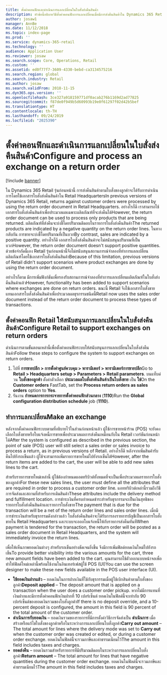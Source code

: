 ```yaml
---
title: ตั้งค่าคอนฟิกและดำเนินการแลกเปลี่ยนในใบสั่งส่งคืนสินค้า
description: หัวข้อนี้อธิบายวิธีตั้งค่าคอนฟิกการแลกเปลี่ยนเมื่อมีการส่งคืนสินค้าใน Dynamics 365 Retail
author: josaw1
manager: AnnBe
ms.date: 11/12/2018
ms.topic: index-page
ms.prod: ''
ms.service: dynamics-365-retail
ms.technology: ''
audience: Application User
ms.reviewer: josaw
ms.search.scope: Core, Operations, Retail
ms.custom: ''
ms.assetid: ed0f77f7-3609-4330-bebd-ca3134575216
ms.search.region: global
ms.search.industry: Retail
ms.author: josaw
ms.search.validFrom: 2018-11-15
ms.dyn365.ops.version: ''
ms.openlocfilehash: 3ce327a918159771df0acab276b1169d2ad77825
ms.sourcegitcommit: f87de0f949b5d60993b19e0f61297f02d42b5bef
ms.translationtype: HT
ms.contentlocale: th-TH
ms.lasthandoff: 09/24/2019
ms.locfileid: "2025390"
---
```

# <a name="configure-and-process-an-exchange-on-a-return-order"></a><span data-ttu-id="e9db8-103">ตั้งค่าคอนฟิกและดำเนินการแลกเปลี่ยนในใบสั่งส่งคืนสินค้า</span><span class="sxs-lookup"><span data-stu-id="e9db8-103">Configure and process an exchange on a return order</span></span>

[!include [banner](includes/banner.md)]

<span data-ttu-id="e9db8-104">ใน Dynamics 365 Retail รุ่นก่อนหน้านี้ การส่งคืนสินค้าตามใบสั่งของลูกค้าจะได้รับการดำเนินการโดยใช้เอกสารใบสั่งส่งคืนสินค้าใน Retail Headquarters</span><span class="sxs-lookup"><span data-stu-id="e9db8-104">In previous versions of Dynamics 365 Retail, returns against customer orders were processed by using the return order document in Retail Headquarters.</span></span> <span data-ttu-id="e9db8-105">อย่างไรก็ดี เราสามารถใช้เอกสารใบสั่งส่งคืนสินค้าเพื่อประมวลผลเฉพาะผลิตภัณฑ์ที่จะส่งคืนได้</span><span class="sxs-lookup"><span data-stu-id="e9db8-105">However, the return order document can be used to process only products that are being returned.</span></span> <span data-ttu-id="e9db8-106">ผลิตภัณฑ์ที่ส่งคืนจะบ่งชี้โดยปริมาณติดลบในรายการใบสั่งส่งคืนสินค้า</span><span class="sxs-lookup"><span data-stu-id="e9db8-106">The returned products are indicated by a negative quantity on the return order lines.</span></span> <span data-ttu-id="e9db8-107">ในทางกลับกัน การขายจะบ่งชี้โดยปริมาณที่เป็นบวก</span><span class="sxs-lookup"><span data-stu-id="e9db8-107">By contrast, sales are indicated by a positive quantity.</span></span> <span data-ttu-id="e9db8-108">อย่างไรก็ดี เอกสารใบสั่งส่งคืนสินค้าจะไม่สนับสนุนปริมาณที่เป็นบวก</span><span class="sxs-lookup"><span data-stu-id="e9db8-108">However, the return order document doesn't support positive quantities.</span></span> <span data-ttu-id="e9db8-109">ด้วยข้อจำกัดนี้เอง Retail รุ่นก่อนหน้านี้จึงไม่สนับสนุนสถานการณ์จำลองที่ทำการแลกเปลี่ยนผลิตภัณฑ์โดยใช้เอกสารใบสั่งส่งคืนสินค้า</span><span class="sxs-lookup"><span data-stu-id="e9db8-109">Because of this limitation, previous versions of Retail didn't support scenarios where product exchanges are done by using the return order document.</span></span>

<span data-ttu-id="e9db8-110">อย่างไรก็ตาม มีการเพิ่มฟังก์ชันเพื่อรองรับสถานการณ์จำลองที่ทำการแลกเปลี่ยนผลิตภัณฑ์ในใบสั่งส่งคืนสินค้าแล้ว</span><span class="sxs-lookup"><span data-stu-id="e9db8-110">However, functionality has been added to support scenarios where exchanges are done on return orders.</span></span> <span data-ttu-id="e9db8-111">ขณะนี้ Retail จึงใช้เอกสารใบสั่งขายแทนเอกสารใบสั่งส่งคืนสินค้าเพื่อประมวลผลธุรกรรมชนิดนี้</span><span class="sxs-lookup"><span data-stu-id="e9db8-111">Retail now uses the sales order document instead of the return order document to process these types of transactions.</span></span>

## <a name="configure-retail-to-support-exchanges-on-return-orders"></a><span data-ttu-id="e9db8-112">ตั้งค่าคอนฟิก Retail ให้สนับสนุนการแลกเปลี่ยนในใบสั่งส่งคืนสินค้า</span><span class="sxs-lookup"><span data-stu-id="e9db8-112">Configure Retail to support exchanges on return orders</span></span>

<span data-ttu-id="e9db8-113">ดำเนินการตามขั้นตอนเหล่านี้เพื่อตั้งค่าคอนฟิกระบบให้สนับสนุนการแลกเปลี่ยนในใบสั่งส่งคืนสินค้า</span><span class="sxs-lookup"><span data-stu-id="e9db8-113">Follow these steps to configure the system to support exchanges on return orders.</span></span>

1. <span data-ttu-id="e9db8-114">ไปที่ **การขายปลีก \> การตั้งค่าศูนย์ควบคุม \> พารามิเตอร์ \> พารามิเตอร์การขายปลีก**</span><span class="sxs-lookup"><span data-stu-id="e9db8-114">Go to **Retail \> Headquarters setup \> Parameters \> Retail parameters**.</span></span> <span data-ttu-id="e9db8-115">บนแท็บด่วน **ใบสั่งของลูกค้า** ตั้งค่าตัวเลือก **ประมวลผลใบสั่งส่งคืนสินค้าเป็นใบสั่งขาย** เป็น **ใช่**</span><span class="sxs-lookup"><span data-stu-id="e9db8-115">On the **Customer orders** FastTab, set the **Process return orders as sales orders** option to **Yes**.</span></span>
2. <span data-ttu-id="e9db8-116">รันงาน **กำหนดการการกระจายการตั้งค่าคอนฟิกส่วนกลาง** (**1110**)</span><span class="sxs-lookup"><span data-stu-id="e9db8-116">Run the **Global configuration distribution schedule** job (**1110**).</span></span>

## <a name="make-an-exchange"></a><span data-ttu-id="e9db8-117">ทำการแลกเปลี่ยน</span><span class="sxs-lookup"><span data-stu-id="e9db8-117">Make an exchange</span></span>

<span data-ttu-id="e9db8-118">หลังจากตั้งค่าคอนฟิกระบบตามที่อธิบายไว้ในส่วนก่อนหน้าแล้ว ผู้ใช้การขายหน้าร้าน (POS) จะยังคงเลือกใบสั่งขายหรือใบแจ้งหนี้การขายเพื่อประมวลผลการส่งคืนเหมือนกับใน Retail เวอร์ชันก่อนหน้าได้</span><span class="sxs-lookup"><span data-stu-id="e9db8-118">After the system is configured as described in the previous section, the point of sale (POS) user will still select a sales order or sales invoice to process a return, as in previous versions of Retail.</span></span> <span data-ttu-id="e9db8-119">อย่างไรก็ดี หลังจากเพิ่มสินค้ารับคืนไปยังรถเข็นแล้ว ผู้ใช้จะสามารถเพิ่มรายการขายใหม่ไปยังรถเข็นได้</span><span class="sxs-lookup"><span data-stu-id="e9db8-119">However, after the return items are added to the cart, the user will be able to add new sales lines to the cart.</span></span>

<span data-ttu-id="e9db8-120">สำหรับรายการขายใหม่เหล่านี้ ผู้ใช้ต้องกำหนดแอตทริบิวต์ทั้งหมดที่จะเป็นเพื่อประมวลผลรายการใบสั่งของลูกค้า</span><span class="sxs-lookup"><span data-stu-id="e9db8-120">For these new sales lines, the user must define all the attributes that are required in order to process a customer order line.</span></span> <span data-ttu-id="e9db8-121">แอททริบิวต์เหล่านี้รวมถึงวิธีการจัดส่งและสถานที่สำหรับการเติมสินค้า</span><span class="sxs-lookup"><span data-stu-id="e9db8-121">These attributes include the delivery method and fulfillment location.</span></span> <span data-ttu-id="e9db8-122">การชำระเงินที่ครบกำหนดชำระสำหรับธุรกรรมจะเป็นเงินสุทธิของรายการใบสั่งส่งคืนสินค้าและรายการใบสั่งขาย</span><span class="sxs-lookup"><span data-stu-id="e9db8-122">The payment that is due for the transaction will be a net of the return order lines and sales order lines.</span></span> <span data-ttu-id="e9db8-123">เมื่อมีการชำระเงินสำหรับธุรกรรมดังกล่าวแล้ว ใบสั่งส่งคืนสินค้าจะได้รับการลงรายการบัญชีเป็นเอกสารใบสั่งขายใน Retail Headquarters และระบบจะออกใบแจ้งหนี้ให้กับรายการส่งคืนทันที</span><span class="sxs-lookup"><span data-stu-id="e9db8-123">When payment is tendered for the transaction, the return order will be posted as a sales order document in Retail Headquarters, and the system will immediately invoice the return lines.</span></span>

<span data-ttu-id="e9db8-124">เพื่อให้เห็นภาพยอดเงินต่างๆ สำหรับรถเข็นอย่างชัดเจนยิ่งขึ้น จึงมีการเพิ่มฟิลด์ยอดเงินใหม่ไปยังรถเข็น</span><span class="sxs-lookup"><span data-stu-id="e9db8-124">To provide better visibility into the various amounts for the cart, three new amount fields have been added to the cart.</span></span> <span data-ttu-id="e9db8-125">คุณสามารถใช้ตัวออกแบบหน้าจอเพื่อทำให้ฟิลด์ใหม่เหล่านี้พร้อมใช้งานในอินเทอร์เฟสผู้ใช้ POS (UI)</span><span class="sxs-lookup"><span data-stu-id="e9db8-125">You can use the screen designer to make these new fields available in the POS user interface (UI).</span></span>

- <span data-ttu-id="e9db8-126">**ใช้ยอดเงินฝากแล้ว** – ยอดเงินในการฝากเงินที่ใช้กับธุรกรรมเมื่อผู้ใช้เบิกสินค้าตามใบสั่งของลูกค้า</span><span class="sxs-lookup"><span data-stu-id="e9db8-126">**Deposit applied** – The deposit amount that is applied on a transaction when the user does a customer order pickup.</span></span> <span data-ttu-id="e9db8-127">หากไม่มีการแทนที่เงินฝากและมีการตั้งค่าคอนฟิกเงินฝากที่ 10 เปอร์เซ็นต์ ยอดเงินในฟิลด์นี้จะเท่ากับ 90 เปอร์เซ็นต์ของยอดเงินรวมของใบสั่งลูกค้า</span><span class="sxs-lookup"><span data-stu-id="e9db8-127">If there is no deposit override, and a 10-percent deposit is configured, the amount in this field is 90 percent of the total amount of the customer order.</span></span>
- <span data-ttu-id="e9db8-128">**ดำเนินการกับยอดเงิน** – ยอดเงินรวมของรายการที่มีการตั้งค่าวิธีการจัดส่งเป็น **ดำเนินการ** เมื่อสร้างหรือแก้ไขใบสั่งของลูกค้าหรือในระหว่างการแลกเปลี่ยนใบสั่งลูกค้า</span><span class="sxs-lookup"><span data-stu-id="e9db8-128">**Carry out amount** – The total amount for lines where the delivery mode was set to **Carry out** when the customer order was created or edited, or during a customer order exchange.</span></span> <span data-ttu-id="e9db8-129">ยอดเงินในฟิลด์นี้จะรวมภาษีและค่าธรรมเนียมไว้</span><span class="sxs-lookup"><span data-stu-id="e9db8-129">The amount in this field includes taxes and charges.</span></span>
- <span data-ttu-id="e9db8-130">**ยอดส่งคืน** – ยอดเงินรวมสำหรับรายการที่มีปริมาณติดลบในระหว่างการแลกเปลี่ยนใบสั่งลูกค้า</span><span class="sxs-lookup"><span data-stu-id="e9db8-130">**Return amount** – The total amount for lines that have negative quantities during the customer order exchange.</span></span> <span data-ttu-id="e9db8-131">ยอดเงินในฟิลด์นี้จะรวมภาษีและค่าธรรมเนียมไว้</span><span class="sxs-lookup"><span data-stu-id="e9db8-131">The amount in this field includes taxes and charges.</span></span>

